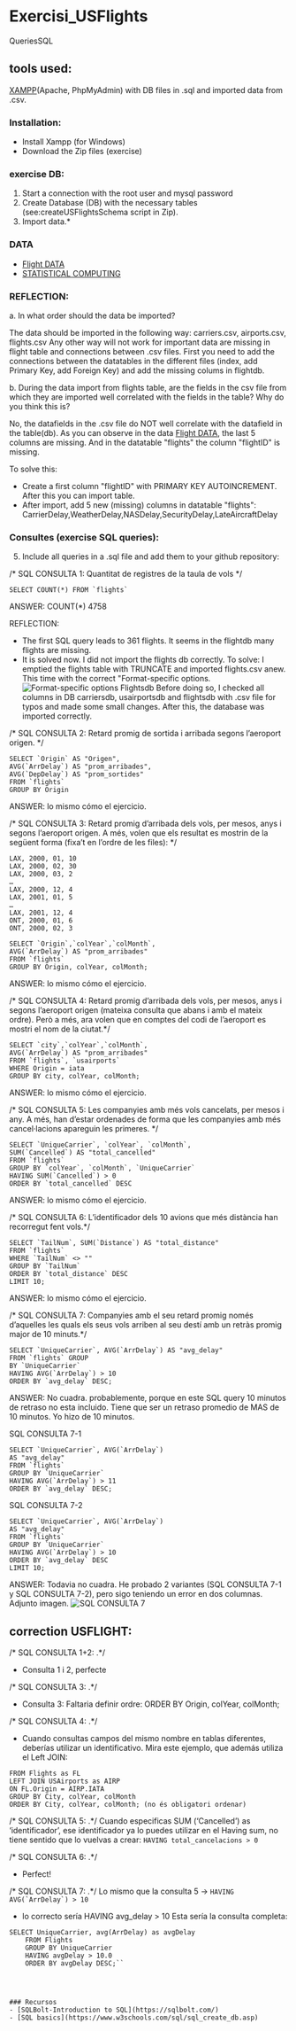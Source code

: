 # Exercisi_USFlights
QueriesSQL

## tools used:
[XAMPP](https://www.apachefriends.org/es/index.html)(Apache, PhpMyAdmin) with DB files in .sql and imported data from .csv. 

### Installation:
- Install Xampp (for Windows)
- Download the Zip files (exercise)

### exercise DB:
1) Start a connection with the root user and mysql password
2) Create Database (DB) with the necessary tables (see:createUSFlightsSchema script in Zip).
3) Import data.*
### DATA 
- [Flight DATA](http://stat-computing.org/dataexpo/2009/the-data.html)
- [STATISTICAL COMPUTING](http://stat-computing.org/)

### REFLECTION:
a. In what order should the data be imported?

The data should be imported in the following way: carriers.csv, airports.csv, flights.csv
Any other way will not work for important data are missing in flight table and connections between .csv files. First you need to add the connections between the datatables in the different files (index, add Primary Key, add Foreign Key) and add the missing colums in flightdb.

b. During the data import from flights table, are the fields in the csv file from which they are imported well correlated with the fields in the table? Why do you think this is?

No, the datafields in the .csv file do NOT well correlate with the datafield in the table(db). As you can observe in the data [Flight DATA](http://stat-computing.org/dataexpo/2009/the-data.html), the last 5 columns are missing. And in the datatable "flights" the column 
"flightID" is missing. 

To solve this:
- Create a first column "flightID" with PRIMARY KEY AUTOINCREMENT. After this you can import table.
- After import, add 5 new (missing) columns in datatable "flights": CarrierDelay,WeatherDelay,NASDelay,SecurityDelay,LateAircraftDelay

### Consultes (exercise SQL queries):
5) Include all queries in a .sql file and add them to your github repository:

/* SQL CONSULTA 1: Quantitat de registres de la taula de vols */
```
SELECT COUNT(*) FROM `flights`
```
ANSWER: 
COUNT(*)
4758

REFLECTION:
- The first SQL query leads to 361 flights. It seems in the flightdb many flights are missing.
- It is solved now. I did not import the flights db correctly. 
To solve: I emptied the flights table with TRUNCATE and imported flights.csv anew. This time with the correct "Format-specific options.
![Format-specific options Flightsdb](https://github.com/dianavile/Exercisi_USFlights/blob/master/importFLIGHTS.PNG)
Before doing so, I checked all columns in DB carriersdb, usairportsdb and flightsdb with .csv file for typos and made some small changes. After this, the database was imported correctly.
   
/* SQL CONSULTA 2:  Retard promig de sortida i arribada segons l’aeroport origen. */
```
SELECT `Origin` AS "Origen", 
AVG(`ArrDelay`) AS "prom_arribades", 
AVG(`DepDelay`) AS "prom_sortides" 
FROM `flights` 
GROUP BY Origin
```
ANSWER: lo mismo cómo el ejercicio.

/* SQL CONSULTA 3: Retard promig d’arribada dels vols, per mesos, anys i segons l’aeroport origen. A més, volen que els
resultat es mostrin de la següent forma (fixa’t en l’ordre de les files): */
```
LAX, 2000, 01, 10
LAX, 2000, 02, 30
LAX, 2000, 03, 2
…
LAX, 2000, 12, 4
LAX, 2001, 01, 5
…
LAX, 2001, 12, 4
ONT, 2000, 01, 6
ONT, 2000, 02, 3
```
```
SELECT `Origin`,`colYear`,`colMonth`, 
AVG(`ArrDelay`) AS "prom_arribades" 
FROM `flights` 
GROUP BY Origin, colYear, colMonth;
```
ANSWER: lo mismo cómo el ejercicio.

/* SQL CONSULTA 4: Retard promig d’arribada dels vols, per mesos, anys i segons l’aeroport origen (mateixa consulta que abans  i amb el mateix ordre). Però a més, ara volen que en comptes del codi de l’aeroport es mostri el nom de la ciutat.*/
```
SELECT `city`,`colYear`,`colMonth`, 
AVG(`ArrDelay`) AS "prom_arribades" 
FROM `flights`, `usairports` 
WHERE Origin = iata 
GROUP BY city, colYear, colMonth;
```
ANSWER: lo mismo cómo el ejercicio.

/* SQL CONSULTA 5: Les companyies amb més vols cancelats, per mesos i any. A més, han d’estar ordenades de forma que les companyies amb més cancel·lacions apareguin les primeres. */
```
SELECT `UniqueCarrier`, `colYear`, `colMonth`, 
SUM(`Cancelled`) AS "total_cancelled" 
FROM `flights` 
GROUP BY `colYear`, `colMonth`, `UniqueCarrier` 
HAVING SUM(`Cancelled`) > 0
ORDER BY `total_cancelled` DESC
```
ANSWER: lo mismo cómo el ejercicio.

/* SQL CONSULTA 6: L’identificador dels 10 avions que més distància han recorregut fent vols.*/
```
SELECT `TailNum`, SUM(`Distance`) AS "total_distance" 
FROM `flights` 
WHERE `TailNum` <> "" 
GROUP BY `TailNum` 
ORDER BY `total_distance` DESC
LIMIT 10;
```
ANSWER: lo mismo cómo el ejercicio.

/* SQL CONSULTA 7: Companyies amb el seu retard promig només d’aquelles les quals els seus vols arriben al seu destí amb un retràs promig major de 10 minuts.*/
```
SELECT `UniqueCarrier`, AVG(`ArrDelay`) AS "avg_delay" 
FROM `flights` GROUP 
BY `UniqueCarrier` 
HAVING AVG(`ArrDelay`) > 10 
ORDER BY `avg_delay` DESC;
```
ANSWER: No cuadra. probablemente, porque en este SQL query 10 minutos de retraso no esta incluido. 
Tiene que ser un retraso promedio de MAS de 10 minutos. Yo hizo de 10 minutos. 

SQL CONSULTA 7-1
```
SELECT `UniqueCarrier`, AVG(`ArrDelay`) 
AS "avg_delay" 
FROM `flights` 
GROUP BY `UniqueCarrier` 
HAVING AVG(`ArrDelay`) > 11
ORDER BY `avg_delay` DESC; 
```
SQL CONSULTA 7-2
```
SELECT `UniqueCarrier`, AVG(`ArrDelay`) 
AS "avg_delay" 
FROM `flights` 
GROUP BY `UniqueCarrier` 
HAVING AVG(`ArrDelay`) > 10 
ORDER BY `avg_delay` DESC 
LIMIT 10;
```
ANSWER: Todavia no cuadra. He probado 2 variantes (SQL CONSULTA 7-1 y SQL CONSULTA 7-2), pero sigo teniendo un error en dos columnas. 
Adjunto imagen.
![SQL CONSULTA 7](https://github.com/dianavile/Exercisi_USFlights/blob/master/SQL%20query7-2ndIntent.PNG)


## correction USFLIGHT:
/* SQL CONSULTA 1+2: .*/
- Consulta 1 i 2, perfecte

/* SQL CONSULTA 3: .*/
- Consulta 3: Faltaria definir ordre: ORDER BY Origin, colYear, colMonth;

/* SQL CONSULTA 4: .*/
- Cuando consultas campos del mismo nombre en tablas diferentes, deberías utilizar un identificativo. Mira este ejemplo, que además utiliza el Left JOIN:

```SELECT AIRP.City, FL.colYear, FL.colMonth, AVG(FL.ArrDelay) 
FROM Flights as FL 
LEFT JOIN USAirports as AIRP  
ON FL.Origin = AIRP.IATA 
GROUP BY City, colYear, colMonth  
ORDER BY City, colYear, colMonth; (no és obligatori ordenar)
```

/* SQL CONSULTA 5: .*/
Cuando especificas SUM (‘Cancelled’) as ‘identificador’, ese identificador ya lo puedes utilizar en el Having sum, no tiene sentido que lo vuelvas a crear:
```HAVING total_cancelacions > 0```

/* SQL CONSULTA 6: .*/
- Perfect!

/* SQL CONSULTA 7: .*/
Lo mismo que la consulta 5 ->
```HAVING AVG(`ArrDelay`) > 10```
- lo correcto sería HAVING avg_delay > 10
Esta sería la consulta completa:
```
SELECT UniqueCarrier, avg(ArrDelay) as avgDelay 
	FROM Flights 
	GROUP BY UniqueCarrier 
	HAVING avgDelay > 10.0 
	ORDER BY avgDelay DESC;``
   



### Recursos
- [SQLBolt-Introduction to SQL](https://sqlbolt.com/)
- [SQL basics](https://www.w3schools.com/sql/sql_create_db.asp)
